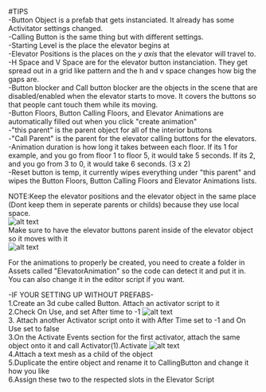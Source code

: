 #TIPS      
-Button Object is a prefab that gets instanciated. It already has some Activitator settings changed.   
-Calling Button is the same thing but with different settings.   
-Starting Level is the place the elevator begins at  
-Elevator Positions is the places on the *y axis* that the elevator will travel to.   
-H Space and V Space are for the elevator button instanciation. They get spread out in a grid like pattern and the h and v space changes how big the gaps are.  
-Button blocker and Call button blocker are the objects in the scene that are disabled/enabled when the elevator starts to move. It covers the buttons so that people cant touch them while its moving.  
-Button Floors, Button Calling Floors, and Elevator Animations are automatically filled out when you click "create animation"  
-"this parent" is the parent object for all of the interior buttons  
-"Call Parent" is the parent for the elevator calling buttons for the elevators.   
-Animation duration is how long it takes between each floor. If its 1 for example, and you go from floor 1 to floor 5, it would take 5 seconds. If its 2, and you go from 3 to 0, it would take 6 seconds. (3 x 2)  
-Reset button is temp, it currently wipes everything under "this parent" and wipes the Button Floors, Button Calling Floors and Elevator Animations lists.  


NOTE:Keep the elevator positions and the elevator object in the same place (Dont keep them in seperate parents or childs) because they use local space.  
![alt text](https://i.imgur.com/pvZYr3F.png)    
Make sure to have the elevator buttons parent inside of the elevator object so it moves with it    
![alt text](https://i.imgur.com/WpEZFN8.png)


For the animations to properly be created, you need to create a folder in Assets called "ElevatorAnimation" so the code can detect it and put it in. You can also change it in the editor script if you want. 

-IF YOUR SETTING UP WITHOUT PREFABS-   
1.Create an 3d cube called Button. Attach an activator script to it   
2.Check On Use, and set After time to -1 ![alt text](blob:https://imgur.com/ad020614-af5a-4ff8-847d-bf824f80c61a)    
3. Attach another Activator script onto it with After Time set to -1 and On Use set to false    
3.On the Activate Events section for the first activator, attach the same object onto it and call Activator(1).Activate ![alt text](blob:https://imgur.com/3befc02b-c23f-44cc-a75b-f0636114ceee)    
4.Attach a text mesh as a child of the object    
5.Duplicate the entire object and rename it to CallingButton and change it how you like    
6.Assign these two to the respected slots in the Elevator Script   
